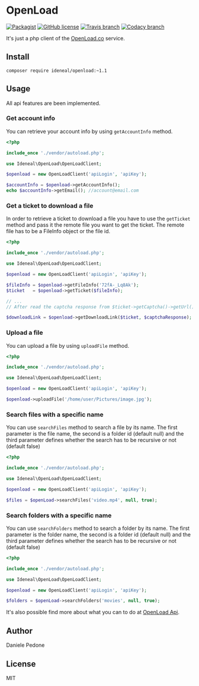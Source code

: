 # OpenLoad

[![Packagist](https://img.shields.io/packagist/v/ideneal/openload.svg?style=flat-square)](https://packagist.org/packages/ideneal/openload)
[![GitHub license](https://img.shields.io/badge/license-MIT-blue.svg?style=flat-square)](https://raw.githubusercontent.com/Ideneal/OpenLoad/master/LICENSE)
[![Travis branch](https://img.shields.io/travis/Ideneal/OpenLoad/master.svg?style=flat-square)](https://travis-ci.org/Ideneal/OpenLoad)
[![Codacy branch](https://img.shields.io/codacy/cbb3c5818734481bba83a1ecbf9e0f28/master.svg?style=flat-square)](https://www.codacy.com/app/ideneal-ztl/OpenLoad)

It's just a php client of the [OpenLoad.co](https://openload.co/) service.

## Install

```
composer require ideneal/openload:~1.1
```

## Usage
All api features are been implemented.

### Get account info

You can retrieve your account info by using `getAccountInfo` method.

```php
<?php

include_once './vendor/autoload.php';

use Ideneal\OpenLoad\OpenLoadClient;

$openload = new OpenLoadClient('apiLogin', 'apiKey');

$accountInfo = $openload->getAccountInfo();
echo $accountInfo->getEmail(); //account@email.com
```

### Get a ticket to download a file

In order to retrieve a ticket to download a file you have to use
the `getTicket` method and pass it the remote file you want to get the ticket.
The remote file has to be a FileInfo object or the file id.

```php
<?php

include_once './vendor/autoload.php';

use Ideneal\OpenLoad\OpenLoadClient;

$openload = new OpenLoadClient('apiLogin', 'apiKey');

$fileInfo = $openload->getFileInfo('72fA-_Lq8Ak');
$ticket   = $openload->getTicket($fileInfo);

// ...
// After read the captcha response from $ticket->getCaptcha()->getUrl()

$downloadLink = $openload->getDownloadLink($ticket, $captchaResponse);
```

### Upload a file

You can upload a file by using `uploadFile` method.

```php
<?php

include_once './vendor/autoload.php';

use Ideneal\OpenLoad\OpenLoadClient;

$openload = new OpenLoadClient('apiLogin', 'apiKey');

$openload->uploadFile('/home/user/Pictures/image.jpg');
```

### Search files with a specific name

You can use `searchFiles` method to search a file by its name.
The first parameter is the file name, 
the second is a folder id (default null)
and the third parameter defines whether the search has to be recursive or not (default false)

```php
<?php

include_once './vendor/autoload.php';

use Ideneal\OpenLoad\OpenLoadClient;

$openload = new OpenLoadClient('apiLogin', 'apiKey');

$files = $openLoad->searchFiles('video.mp4', null, true);
```

### Search folders with a specific name

You can use `searchFolders` method to search a folder by its name.
The first parameter is the folder name, 
the second is a folder id (default null)
and the third parameter defines whether the search has to be recursive or not (default false)

```php
<?php

include_once './vendor/autoload.php';

use Ideneal\OpenLoad\OpenLoadClient;

$openload = new OpenLoadClient('apiLogin', 'apiKey');

$folders = $openLoad->searchFolders('movies', null, true);
```

It's also possible find more about what you can to do at [OpenLoad Api](https://openload.co/api).

## Author

Daniele Pedone

## License

MIT

